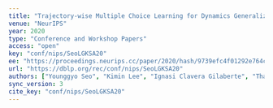 ```yaml
---
title: "Trajectory-wise Multiple Choice Learning for Dynamics Generalization in Reinforcement Learning."
venue: "NeurIPS"
year: 2020
type: "Conference and Workshop Papers"
access: "open"
key: "conf/nips/SeoLGKSA20"
ee: "https://proceedings.neurips.cc/paper/2020/hash/9739efc4f01292e764c86caa59af353e-Abstract.html"
url: "https://dblp.org/rec/conf/nips/SeoLGKSA20"
authors: ["Younggyo Seo", "Kimin Lee", "Ignasi Clavera Gilaberte", "Thanard Kurutach", "Jinwoo Shin", "Pieter Abbeel"]
sync_version: 3
cite_key: "conf/nips/SeoLGKSA20"
---
```

